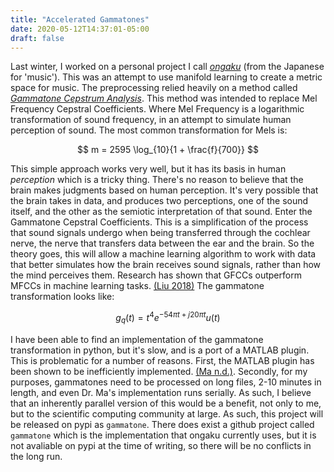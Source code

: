 ```yaml
---
title: "Accelerated Gammatones"
date: 2020-05-12T14:37:01-05:00
draft: false
---
```


Last winter, I worked on a personal project I call [_ongaku_](https://www.coeneedell.com/projects/ongaku/) (from the Japanese for 'music'). This was an attempt to use manifold learning to create a metric space for music. The preprocessing relied heavily on a method called [_Gammatone Cepstrum Analysis_](https://ieeexplore.ieee.org/document/6202347). This method was intended to replace Mel Frequency Cepstral Coefficients. Where Mel Frequency is a logarithmic transformation of sound frequency, in an attempt to simulate human perception of sound. The most common transformation for Mels is:

$$
m = 2595 \log_{10}{1 + \frac{f}{700}}
$$

This simple approach works very well, but it has its basis in human _perception_ which is a tricky thing. There's no reason to believe that the brain makes judgments based on human perception. It's very possible that the brain takes in data, and produces two perceptions, one of the sound itself, and the other as the semiotic interpretation of that sound. Enter the Gammatone Cepstral Coefficients. This is a simplification of the process that sound signals undergo when being transferred through the cochlear nerve, the nerve that transfers data between the ear and the brain. So the theory goes, this will allow a machine learning algorithm to work with data that better simulates how the brain receives sound signals, rather than how the mind perceives them. Research has shown that GFCCs outperform MFCCs in machine learning tasks. [(Liu 2018)](https://arxiv.org/abs/1806.09010) The gammatone transformation looks like:

$$
g_q(t) = t^4 e^{-54 \pi t + j 20 \pi t}u(t)
$$

I have been able to find an implementation of the gammatone transformation in python, but it's slow, and is a port of a MATLAB plugin. This is problematic for a number of reasons. First, the MATLAB plugin has been shown to be inefficiently implemented. [(Ma n.d.)](https://staffwww.dcs.shef.ac.uk/people/N.Ma/resources/gammatone/). Secondly, for my purposes, gammatones need to be processed on long files, 2-10 minutes in length, and even Dr. Ma's implementation runs serially. As such, I believe that an inherently parallel version of this would be a benefit, not only to me, but to the scientific computing community at large. As such, this project will be released on pypi as `gammatone`. There does exist a github project called `gammatone` which is the implementation that ongaku currently uses, but it is not avaliable on pypi at the time of writing, so there will be no conflicts in the long run.